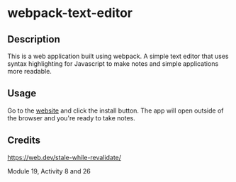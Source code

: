 # webpack-text-editor

## Description

This is a web application built using webpack. A simple text editor that uses syntax highlighting for Javascript to make notes and simple applications more readable.

## Usage

Go to the [website](https://thawing-meadow-52076-8bdc599351dd.herokuapp.com/) and click the install button. The app will open outside of the browser and you're ready to take notes.

## Credits

https://web.dev/stale-while-revalidate/

Module 19, Activity 8 and 26
